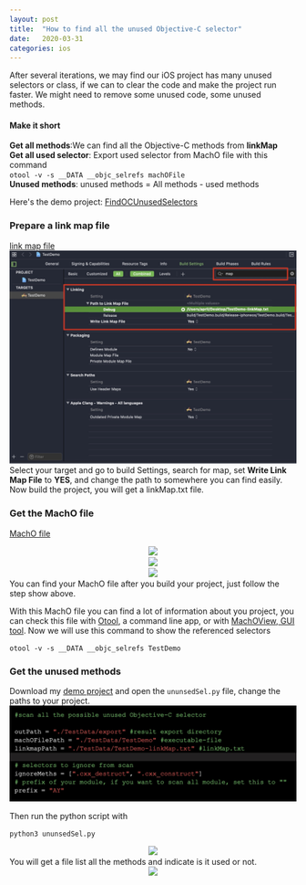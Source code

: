 ```yaml
---
layout: post
title:  "How to find all the unused Objective-C selector"
date:   2020-03-31
categories: ios
---
```


After several iterations, we may find our iOS project has many unused selectors or class, if we can to clear the code and make the project run faster. We might need to remove some unused code, some unused methods.

#### Make it short
**Get all methods**:We can find all the Objective-C methods from **linkMap**<br>
**Get all used selector**: Export used selector from MachO file with this command<br>
`otool -v -s __DATA __objc_selrefs machOFile`<br>
**Unused methods**: unused methods = All methods - used methods

Here's the demo project: [FindOCUnusedSelectors](https://github.com/AprilYoungs/FindOCUnusedSelectors)

### Prepare a link map file
[link map file](https://programmer.help/blogs/a-preliminary-understanding-of-link-map-file.html)
![](/resource/ununsedSelector/linkmap.jpg)
Select your target and go to build Settings, search for map, set **Write Link Map File** to **YES**, and change the path to somewhere you can find easily. Now build the project, you will get a linkMap.txt file.

### Get the MachO file
[MachO file](https://www.objc.io/issues/6-build-tools/mach-o-executables/)

<div style="text-align: center;">
    <image src="/resource/ununsedSelector/macho1.jpg" style="width: 375px; max-width:auto;"/>
</div>

<div style="text-align: center;">
    <image src="/resource/ununsedSelector/macho2.jpg" style="width: auto; max-width:auto;"/>
</div>

<div style="text-align: center;">
    <image src="/resource/ununsedSelector/macho3.jpg" style="width: auto; max-width:auto;"/>
</div>
You can find your MachO file after you build your project, just follow the step show above.

With this MachO file you can find a lot of information about you project, you can check this file with [Otool](https://www.manpagez.com/man/1/otool/), a command line app, or with [MachOView, GUI tool](https://github.com/gdbinit/MachOView).
Now we will use this command to show the referenced selectors
```
otool -v -s __DATA __objc_selrefs TestDemo
```

### Get the unused methods
Download my [demo project](https://github.com/AprilYoungs/FindOCUnusedSelectors) and open the `ununsedSel.py` file, change the paths to your project.
![](/resource/ununsedSelector/script.jpg)

Then run the python script with 
```
python3 ununsedSel.py
```
<div style="text-align: center;">
    <image src="/resource/ununsedSelector/script2.jpg" style="width:auto; max-width:auto;"/>
</div>
You will get a file list all the methods and indicate is it used or not.
<div style="text-align: center;">
    <image src="/resource/ununsedSelector/result.jpg" style="width: 375px; max-width:auto;"/>
</div>
